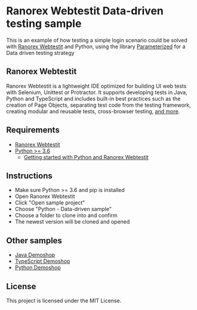 # Ranorex Webtestit Data-driven testing sample

This is an example of how testing a simple login scenario could be solved with [Ranorex Webtestit](https://www.ranorex.com/webtestit/) and Python, using the library [Parameterized](https://pypi.org/project/parameterized/) for a Data driven testing strategy

## Ranorex Webtestit

Ranorex Webtestit is a lightweight IDE optimized for building UI web tests with Selenium, Unittest or Protractor. It supports developing tests in Java, Python and TypeScript and includes built-in best practices such as the creation of Page Objects, separating test code from the testing framework, creating modular and reusable tests, cross-browser testing, [and more](https://www.ranorex.com/webtestit/beta/).

## Requirements

* [Ranorex Webtestit](https://www.ranorex.com/webtestit/)
* [Python >= 3.6](https://wiki.python.org/moin/BeginnersGuide/Download)
	* [Getting started with Python and Ranorex Webtestit](https://discourse.webtestit.com/t/getting-started-with-python-and-ranorex-webtestit/1437)

## Instructions

* Make sure Python >= 3.6 and pip is installed
* Open Ranorex Webtestit
* Click "Open sample project"
* Choose "Python - Data-driven sample"
* Choose a folder to clone into and confirm
* The newest version will be cloned and opened

## Other samples

* [Java Demoshop](https://github.com/rxse/java-demoshop)
* [TypeScript Demoshop](https://github.com/rxse/ts-demoshop)
* [Python Demoshop](https://github.com/rxse/python-demoshop)

## License

This project is licensed under the MIT License.